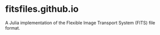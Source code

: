 # fitsfiles.github.io
A Julia implementation of the Flexible Image Transport System (FITS) file format.
